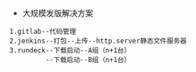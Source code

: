 
- 大规模发版解决方案

```
1.gitlab--代码管理
2.jenkins--打包--上传--http.server静态文件服务器
3.rundeck--下载启动--A组（n+1台）
         --下载启动--B组（n+1台）
```